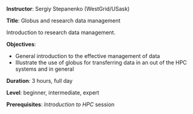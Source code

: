 **Instructor**: Sergiy Stepanenko (WestGrid/USask)

**Title**: Globus and research data management

Introduction to research data management.

**Objectives**:
- General introduction to the effective management of data
- Illustrate the use of globus for transferring data in an out of the HPC systems and in general

**Duration**: 3 hours, full day

**Level**: beginner, intermediate, expert

**Prerequisites**: *Introduction to HPC* session
